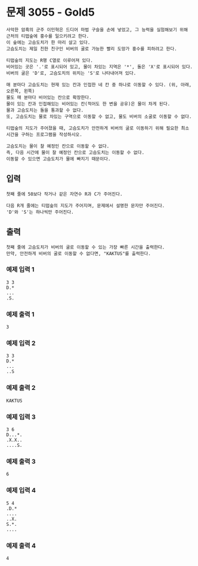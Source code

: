 # 문제 3055 - Gold5
    사악한 암흑의 군주 이민혁은 드디어 마법 구슬을 손에 넣었고, 그 능력을 실험해보기 위해 근처의 티떱숲에 홍수를 일으키려고 한다. 
    이 숲에는 고슴도치가 한 마리 살고 있다. 
    고슴도치는 제일 친한 친구인 비버의 굴로 가능한 빨리 도망가 홍수를 피하려고 한다.
    
    티떱숲의 지도는 R행 C열로 이루어져 있다. 
    비어있는 곳은 '.'로 표시되어 있고, 물이 차있는 지역은 '*', 돌은 'X'로 표시되어 있다. 
    비버의 굴은 'D'로, 고슴도치의 위치는 'S'로 나타내어져 있다.
    
    매 분마다 고슴도치는 현재 있는 칸과 인접한 네 칸 중 하나로 이동할 수 있다. (위, 아래, 오른쪽, 왼쪽) 
    물도 매 분마다 비어있는 칸으로 확장한다. 
    물이 있는 칸과 인접해있는 비어있는 칸(적어도 한 변을 공유)은 물이 차게 된다. 
    물과 고슴도치는 돌을 통과할 수 없다. 
    또, 고슴도치는 물로 차있는 구역으로 이동할 수 없고, 물도 비버의 소굴로 이동할 수 없다.
    
    티떱숲의 지도가 주어졌을 때, 고슴도치가 안전하게 비버의 굴로 이동하기 위해 필요한 최소 시간을 구하는 프로그램을 작성하시오.
    
    고슴도치는 물이 찰 예정인 칸으로 이동할 수 없다. 
    즉, 다음 시간에 물이 찰 예정인 칸으로 고슴도치는 이동할 수 없다. 
    이동할 수 있으면 고슴도치가 물에 빠지기 때문이다.

## 입력
    첫째 줄에 50보다 작거나 같은 자연수 R과 C가 주어진다.
    
    다음 R개 줄에는 티떱숲의 지도가 주어지며, 문제에서 설명한 문자만 주어진다. 
    'D'와 'S'는 하나씩만 주어진다.

## 출력
    첫째 줄에 고슴도치가 비버의 굴로 이동할 수 있는 가장 빠른 시간을 출력한다. 
    만약, 안전하게 비버의 굴로 이동할 수 없다면, "KAKTUS"를 출력한다.

### 예제 입력 1
    3 3
    D.*
    ...
    .S.
### 예제 출력 1
    3
### 예제 입력 2
    3 3
    D.*
    ...
    ..S
### 예제 출력 2
    KAKTUS
### 예제 입력 3
    3 6
    D...*.
    .X.X..
    ....S.
### 예제 출력 3
    6
### 예제 입력 4
    5 4
    .D.*
    ....
    ..X.
    S.*.
    ....
### 예제 출력 4
    4